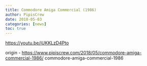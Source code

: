 ```yaml
---
title: Commodore Amiga Commercial (1986)
author: PipisCrew
date: 2018-05-03
categories: [news]
toc: true
---
```


https://youtu.be/iUKKLzD4Pto

origin - https://www.pipiscrew.com/2018/05/commodore-amiga-commercial-1986/ commodore-amiga-commercial-1986
